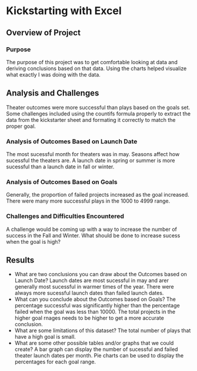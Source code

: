 # Kickstarting with Excel

## Overview of Project

### Purpose
The purpose of this project was to get comfortable looking at data and deriving conclusions based on that data.  Using the charts helped visualize what exactly I was doing with the data.
## Analysis and Challenges
Theater outcomes were more successful than plays based on the goals set.  Some challenges included using the countifs formula properly to extract the data from the kickstarter sheet and formating it correctly to match the proper goal.
### Analysis of Outcomes Based on Launch Date
The most sucessful month for theaters was in may.  Seasons affect how sucessful the theaters are. A launch date in spring or summer is more sucessful than a launch date in fall or winter.
### Analysis of Outcomes Based on Goals
Generally, the proportion of failed projects increased as the goal increased.  There were many more successful plays in the 1000 to 4999 range.
### Challenges and Difficulties Encountered
A challenge would be coming up with a way to increase the number of success in the Fall and Winter.  What should be done to increase sucess when the goal is high?
## Results

- What are two conclusions you can draw about the Outcomes based on Launch Date?
Launch dates are most sucessful in may and arer generally most sucessful in warmer times of the year.  There were always more sucessful launch dates than failed launch dates.
- What can you conclude about the Outcomes based on Goals?
The percentage successful was significantly higher than the percentage failed when the goal was less than 10000.  The total projects in the higher goal rnages needs to be higher to get a more accurate conclusion.
- What are some limitations of this dataset?
The total number of plays that have a high goal is small.  
- What are some other possible tables and/or graphs that we could create?
A bar graph can display the number of sucessful and failed theater launch dates per month. Pie charts can be used to display the percentages for each goal range.
